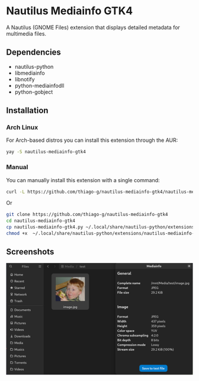 # Nautilus Mediainfo GTK4

A Nautilus (GNOME Files) extension that displays detailed metadata for multimedia files.

## Dependencies

- nautilus-python
- libmediainfo
- libnotify
- python-mediainfodll
- python-gobject

## Installation

### Arch Linux
For Arch-based distros you can install this extension through the AUR:
```sh
yay -S nautilus-mediainfo-gtk4
```

### Manual
You can manually install this extension with a single command:
```sh
curl -L https://github.com/thiago-g/nautilus-mediainfo-gtk4/nautilus-mediainfo-gtk4.py -o ~/.local/share/nautilus-python/extensions/nautilus-mediainfo-gtk4.py && chmod +x ~/.local/share/nautilus-python/extensions/nautilus-mediainfo-gtk4.py
```
Or 
```sh
git clone https://github.com/thiago-g/nautilus-mediainfo-gtk4
cd nautilus-mediainfo-gtk4
cp nautilus-mediainfo-gtk4.py ~/.local/share/nautilus-python/extensions/ 
chmod +x  ~/.local/share/nautilus-python/extensions/nautilus-mediainfo-gtk4.py 
```

## Screenshots
![Image Example](images/screenshot.png)
